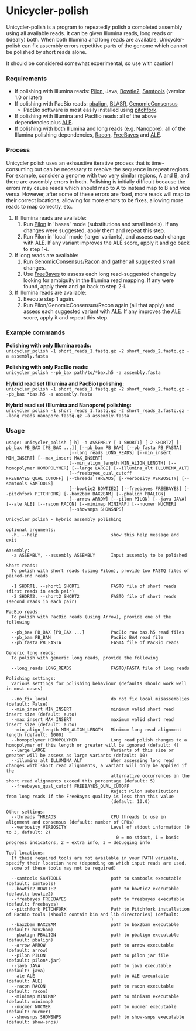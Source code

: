 # Unicycler-polish

Unicycler-polish is a program to repeatedly polish a completed assembly using all available reads. It can be given Illumina reads, long reads or (ideally) both. When both Illumina and long reads are available, Unicycler-polish can fix assembly errors repetitive parts of the genome which cannot be polished by short reads alone.

It should be considered somewhat experimental, so use with caution!


### Requirements

* If polishing with Illumina reads: [Pilon](https://github.com/broadinstitute/pilon/wiki), Java, [Bowtie2](http://bowtie-bio.sourceforge.net/bowtie2/), [Samtools](http://www.htslib.org/) (version 1.0 or later)
* If polishing with PacBio reads: [pbalign](https://github.com/PacificBiosciences/pbalign), [BLASR](https://github.com/PacificBiosciences/blasr), [GenomicConsensus](https://github.com/PacificBiosciences/GenomicConsensus)
    * PacBio software is most easily installed using [pitchfork](https://github.com/PacificBiosciences/pitchfork).
* If polishing with Illumina and PacBio reads: all of the above dependencies plus [ALE](https://github.com/sc932/ALE).
* If polishing with both Illumina and long reads (e.g. Nanopore): all of the Illumina polishing dependencies, [Racon](https://github.com/isovic/racon), [FreeBayes](https://github.com/ekg/freebayes) and [ALE](https://github.com/sc932/ALE).


### Process

Unicycler polish uses an exhaustive iterative process that is time-consuming but can be necessary to resolve the sequence in repeat regions. For example, consider a genome with two very similar regions, A and B, and there are assembly errors in both. Polishing is initially difficult because the errors may cause reads which should map to A to instead map to B and vice versa. However, after some of these errors are fixed, more reads will map to their correct locations, allowing for more errors to be fixes, allowing more reads to map correctly, etc.

1. If Illumina reads are available:
    1. Run [Pilon](https://github.com/broadinstitute/pilon/wiki) in 'bases' mode (substitutions and small indels). If any changes were suggested, apply them and repeat this step.
    2. Run Pilon in 'local' mode (larger variants), and assess each change with ALE. If any variant improves the ALE score, apply it and go back to step 1-i.
2. If long reads are available:
    1. Run [GenomicConsensus](https://github.com/PacificBiosciences/GenomicConsensus)/[Racon](https://github.com/isovic/racon) and gather all suggested small changes.
    2. Use [FreeBayes](https://github.com/ekg/freebayes) to assess each long read-suggested change by looking for ambiguity in the Illumina read mapping. If any were found, apply them and go back to step 2-i.
3. If Illumina reads are available:
    1. Execute step 1 again.
    2. Run Pilon/GenomicConsensus/Racon again (all that apply) and assess each suggested variant with [ALE](https://github.com/sc932/ALE). If any improves the ALE score, apply it and repeat this step.


### Example commands

__Polishing with only Illumina reads:__<br>
`unicycler_polish -1 short_reads_1.fastq.gz -2 short_reads_2.fastq.gz -a assembly.fasta`

__Polishing with only PacBio reads:__<br>
`unicycler_polish --pb_bax path/to/*bax.h5 -a assembly.fasta`

__Hybrid read set (Illumina and PacBio) polishing:__<br>
`unicycler_polish -1 short_reads_1.fastq.gz -2 short_reads_2.fastq.gz --pb_bax *bax.h5 -a assembly.fasta`

__Hybrid read set (Illumina and Nanopore) polishing:__<br>
`unicycler_polish -1 short_reads_1.fastq.gz -2 short_reads_2.fastq.gz --long_reads nanopore.fastq.gz -a assembly.fasta`



### Usage

```
usage: unicycler_polish [-h] -a ASSEMBLY [-1 SHORT1] [-2 SHORT2] [--pb_bax PB_BAX [PB_BAX ...]] [--pb_bam PB_BAM] [--pb_fasta PB_FASTA]
                        [--long_reads LONG_READS] [--min_insert MIN_INSERT] [--max_insert MAX_INSERT]
                        [--min_align_length MIN_ALIGN_LENGTH] [--homopolymer HOMOPOLYMER] [--large LARGE] [--illumina_alt ILLUMINA_ALT]
                        [--freebayes_qual_cutoff FREEBAYES_QUAL_CUTOFF] [--threads THREADS] [--verbosity VERBOSITY] [--samtools SAMTOOLS]
                        [--bowtie2 BOWTIE2] [--freebayes FREEBAYES] [--pitchfork PITCHFORK] [--bax2bam BAX2BAM] [--pbalign PBALIGN]
                        [--arrow ARROW] [--pilon PILON] [--java JAVA] [--ale ALE] [--racon RACON] [--minimap MINIMAP] [--nucmer NUCMER]
                        [--showsnps SHOWSNPS]

Unicycler polish - hybrid assembly polishing

optional arguments:
  -h, --help                            show this help message and exit

Assembly:
  -a ASSEMBLY, --assembly ASSEMBLY      Input assembly to be polished

Short reads:
  To polish with short reads (using Pilon), provide two FASTQ files of paired-end reads

  -1 SHORT1, --short1 SHORT1            FASTQ file of short reads (first reads in each pair)
  -2 SHORT2, --short2 SHORT2            FASTQ file of short reads (second reads in each pair)

PacBio reads:
  To polish with PacBio reads (using Arrow), provide one of the following

  --pb_bax PB_BAX [PB_BAX ...]          PacBio raw bax.h5 read files
  --pb_bam PB_BAM                       PacBio BAM read file
  --pb_fasta PB_FASTA                   FASTA file of PacBio reads

Generic long reads:
  To polish with generic long reads, provide the following

  --long_reads LONG_READS               FASTQ/FASTA file of long reads

Polishing settings:
  Various settings for polishing behaviour (defaults should work well in most cases)

  --no_fix_local                        do not fix local misassemblies (default: False)
  --min_insert MIN_INSERT               minimum valid short read insert size (default: auto)
  --max_insert MAX_INSERT               maximum valid short read insert size (default: auto)
  --min_align_length MIN_ALIGN_LENGTH   Minimum long read alignment length (default: 1000)
  --homopolymer HOMOPOLYMER             Long read polish changes to a homopolymer of this length or greater will be ignored (default: 4)
  --large LARGE                         Variants of this size or greater will be assess as large variants (default: 10)
  --illumina_alt ILLUMINA_ALT           When assessing long read changes with short read alignments, a variant will only be applied if the
                                        alternative occurrences in the short read alignments exceed this percentage (default: 5)
  --freebayes_qual_cutoff FREEBAYES_QUAL_CUTOFF
                                        Reject Pilon substitutions from long reads if the FreeBayes quality is less than this value
                                        (default: 10.0)

Other settings:
  --threads THREADS                     CPU threads to use in alignment and consensus (default: number of CPUs)
  --verbosity VERBOSITY                 Level of stdout information (0 to 3, default: 2)
                                          0 = no stdout, 1 = basic progress indicators, 2 = extra info, 3 = debugging info

Tool locations:
  If these required tools are not available in your PATH variable, specify their location here (depending on which input reads are used,
  some of these tools may not be required)

  --samtools SAMTOOLS                   path to samtools executable (default: samtools)
  --bowtie2 BOWTIE2                     path to bowtie2 executable (default: bowtie2)
  --freebayes FREEBAYES                 path to freebayes executable (default: freebayes)
  --pitchfork PITCHFORK                 Path to Pitchfork installation of PacBio tools (should contain bin and lib directories) (default:
                                        )
  --bax2bam BAX2BAM                     path to bax2bam executable (default: bax2bam)
  --pbalign PBALIGN                     path to pbalign executable (default: pbalign)
  --arrow ARROW                         path to arrow executable (default: arrow)
  --pilon PILON                         path to pilon jar file (default: pilon*.jar)
  --java JAVA                           path to java executable (default: java)
  --ale ALE                             path to ALE executable (default: ALE)
  --racon RACON                         path to racon executable (default: racon)
  --minimap MINIMAP                     path to miniasm executable (default: minimap)
  --nucmer NUCMER                       path to nucmer executable (default: nucmer)
  --showsnps SHOWSNPS                   path to show-snps executable (default: show-snps)
```
